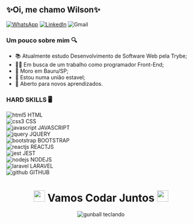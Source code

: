 ## ✨Oi, me chamo Wilson✨
[![WhatsApp](https://img.shields.io/badge/WhatsApp-25D366?style=for-the-badge&logo=whatsapp&logoColor=white)](https://api.whatsapp.com/send?phone=5514997223323&text=Olá%20Wilson,%20gostaria%20de%20conversar%20com%20você)
[![LinkedIn](https://img.shields.io/badge/linkedin-%230077B5.svg?style=for-the-badge&logo=linkedin&logoColor=white)](https://www.linkedin.com/in/wilson-salles-junior/)
![Gmail](https://img.shields.io/badge/Gmail-D14836?style=for-the-badge&logo=gmail&logoColor=white)
### Um pouco sobre mim 🔍
- 📚 Atualmente estudo Desenvolvimento de Software Web pela Trybe;
- 🧑‍💻 Em busca de um trabalho como programador Front-End;
- 🏡 Moro em Bauru/SP;
- 💞 Estou numa união estavel;
- 📖 Aberto para novos aprendizados.

### HARD SKILLS 🖥️

![html5](https://img.icons8.com/color/32/000000/html-5--v1.png) HTML \
![css3](https://img.icons8.com/color/32/000000/css3.png) CSS \
![javascript](https://img.icons8.com/color/32/000000/javascript--v1.png) JAVASCRIPT \
![jquery](https://img.icons8.com/ios-filled/32/000000/jquery.png) JQUERY \
![bootstrap](https://img.icons8.com/color/32/000000/bootstrap.png) BOOTSTRAP \
![reactjs](https://img.icons8.com/office/32/000000/react.png) REACTJS \
![jest](https://img.icons8.com/external-tal-revivo-shadow-tal-revivo/32/000000/external-jest-can-collect-code-coverage-information-from-entire-projects-logo-shadow-tal-revivo.png) JEST \
![nodejs](https://img.icons8.com/color/32/000000/nodejs.png) NODEJS \
![laravel](https://img.icons8.com/fluency/32/000000/laravel.png) LARAVEL \
![github](https://img.icons8.com/ios-filled/32/000000/github.png) GITHUB


<h1 align="center"> <img src="https://64.media.tumblr.com/11b9dfe8aaecf052067f5155bff24d0f/tumblr_n651cv1Nz41snc5kxo1_640.gifv" alt="estrela" width="30px"> Vamos Codar Juntos <img src="https://64.media.tumblr.com/11b9dfe8aaecf052067f5155bff24d0f/tumblr_n651cv1Nz41snc5kxo1_640.gifv" alt="estrela" width="30px"> </h1> 
<p align="center">
  <img src="http://pa1.narvii.com/6722/844d5244bfa67ec4ef5a26b6c8ad694a7707b95c_00.gif" alt="gunball teclando">
</p>
